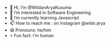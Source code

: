 - 👋 Hi, I’m @WildanAryaKusuma
- 👀 I’m interested in Software Engineering
- 🌱 I’m currently learning Javascript
- 📫 How to reach me : on Instagram @wldn.arya
- 😄 Pronouns: he/him
- ⚡ Fun fact: i'm human

<!---
WildanAryaKusuma/WildanAryaKusuma is a ✨ special ✨ repository because its `README.md` (this file) appears on your GitHub profile.
You can click the Preview link to take a look at your changes.
--->
